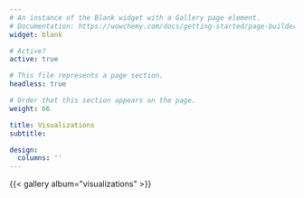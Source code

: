 ```yaml
---
# An instance of the Blank widget with a Gallery page element.
# Documentation: https://wowchemy.com/docs/getting-started/page-builder/
widget: blank

# Active?
active: true

# This file represents a page section.
headless: true

# Order that this section appears on the page.
weight: 66

title: Visualizations
subtitle:

design:
  columns: ''
---
```


{{< gallery album="visualizations" >}}
